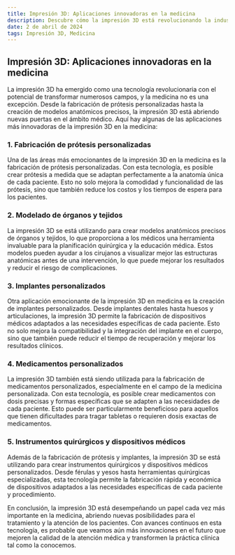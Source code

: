 ```yaml
---
title: Impresión 3D: Aplicaciones innovadoras en la medicina
description: Descubre cómo la impresión 3D está revolucionando la industria médica con nuevas aplicaciones y avances tecnológicos.
date: 2 de abril de 2024
tags: Impresión 3D, Medicina
---
```


## **Impresión 3D: Aplicaciones innovadoras en la medicina**

La impresión 3D ha emergido como una tecnología revolucionaria con el potencial de transformar numerosos campos, y la medicina no es una excepción. Desde la fabricación de prótesis personalizadas hasta la creación de modelos anatómicos precisos, la impresión 3D está abriendo nuevas puertas en el ámbito médico. Aquí hay algunas de las aplicaciones más innovadoras de la impresión 3D en la medicina:

### **1. Fabricación de prótesis personalizadas**
Una de las áreas más emocionantes de la impresión 3D en la medicina es la fabricación de prótesis personalizadas. Con esta tecnología, es posible crear prótesis a medida que se adaptan perfectamente a la anatomía única de cada paciente. Esto no solo mejora la comodidad y funcionalidad de las prótesis, sino que también reduce los costos y los tiempos de espera para los pacientes.

### **2. Modelado de órganos y tejidos**
La impresión 3D se está utilizando para crear modelos anatómicos precisos de órganos y tejidos, lo que proporciona a los médicos una herramienta invaluable para la planificación quirúrgica y la educación médica. Estos modelos pueden ayudar a los cirujanos a visualizar mejor las estructuras anatómicas antes de una intervención, lo que puede mejorar los resultados y reducir el riesgo de complicaciones.

### **3. Implantes personalizados**
Otra aplicación emocionante de la impresión 3D en medicina es la creación de implantes personalizados. Desde implantes dentales hasta huesos y articulaciones, la impresión 3D permite la fabricación de dispositivos médicos adaptados a las necesidades específicas de cada paciente. Esto no solo mejora la compatibilidad y la integración del implante en el cuerpo, sino que también puede reducir el tiempo de recuperación y mejorar los resultados clínicos.

### **4. Medicamentos personalizados**
La impresión 3D también está siendo utilizada para la fabricación de medicamentos personalizados, especialmente en el campo de la medicina personalizada. Con esta tecnología, es posible crear medicamentos con dosis precisas y formas específicas que se adapten a las necesidades de cada paciente. Esto puede ser particularmente beneficioso para aquellos que tienen dificultades para tragar tabletas o requieren dosis exactas de medicamentos.

### **5. Instrumentos quirúrgicos y dispositivos médicos**
Además de la fabricación de prótesis y implantes, la impresión 3D se está utilizando para crear instrumentos quirúrgicos y dispositivos médicos personalizados. Desde férulas y yesos hasta herramientas quirúrgicas especializadas, esta tecnología permite la fabricación rápida y económica de dispositivos adaptados a las necesidades específicas de cada paciente y procedimiento.

En conclusión, la impresión 3D está desempeñando un papel cada vez más importante en la medicina, abriendo nuevas posibilidades para el tratamiento y la atención de los pacientes. Con avances continuos en esta tecnología, es probable que veamos aún más innovaciones en el futuro que mejoren la calidad de la atención médica y transformen la práctica clínica tal como la conocemos.
